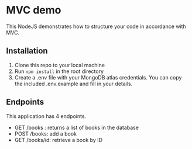 # MVC demo
This NodeJS demonstrates how to structure your code in accordance with MVC.

## Installation
1. Clone this repo to your local machine
2. Run ``npm install`` in the root directory
3. Create a .env file with your MongoDB atlas credentials. You can copy the included .env.example and fill in your details.

## Endpoints
This application has 4 endpoints.
- GET /books : returns a list of books in the database
- POST /books: add a book
- GET /books/id: retrieve a book by ID